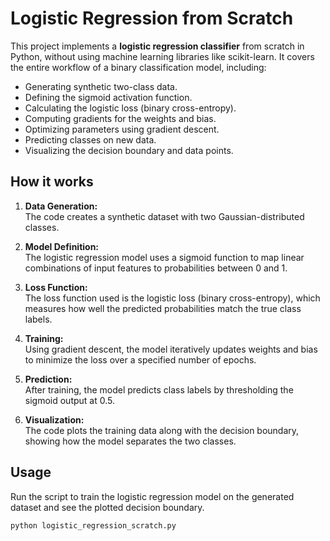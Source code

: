 # Logistic Regression from Scratch

This project implements a **logistic regression classifier** from scratch in Python, without using machine learning libraries like scikit-learn. It covers the entire workflow of a binary classification model, including:

- Generating synthetic two-class data.
- Defining the sigmoid activation function.
- Calculating the logistic loss (binary cross-entropy).
- Computing gradients for the weights and bias.
- Optimizing parameters using gradient descent.
- Predicting classes on new data.
- Visualizing the decision boundary and data points.

## How it works

1. **Data Generation:**  
   The code creates a synthetic dataset with two Gaussian-distributed classes.

2. **Model Definition:**  
   The logistic regression model uses a sigmoid function to map linear combinations of input features to probabilities between 0 and 1.

3. **Loss Function:**  
   The loss function used is the logistic loss (binary cross-entropy), which measures how well the predicted probabilities match the true class labels.

4. **Training:**  
   Using gradient descent, the model iteratively updates weights and bias to minimize the loss over a specified number of epochs.

5. **Prediction:**  
   After training, the model predicts class labels by thresholding the sigmoid output at 0.5.

6. **Visualization:**  
   The code plots the training data along with the decision boundary, showing how the model separates the two classes.

## Usage

Run the script to train the logistic regression model on the generated dataset and see the plotted decision boundary.

```bash
python logistic_regression_scratch.py

